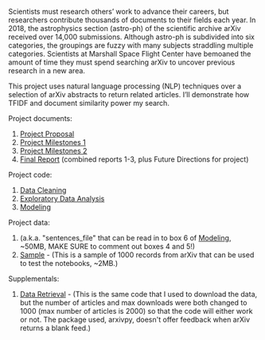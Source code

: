Scientists must research others’ work to advance their careers, but researchers contribute thousands of documents to their fields each year.  In 2018, the astrophysics section (astro-ph) of the scientific archive arXiv received over 14,000 submissions.  Although astro-ph is subdivided into six categories, the groupings are fuzzy with many subjects straddling multiple categories.  Scientists at Marshall Space Flight Center have bemoaned the amount of time they must spend searching arXiv to uncover previous research in a new area.

This project uses natural language processing (NLP) techniques over a selection of arXiv abstracts to return related articles.  I’ll demonstrate how TFIDF and document similarity power my search.


Project documents:
1.  <a href='https://github.com/OhThatMisty/astro_categories/blob/master/reports/C2%20Project%20Proposal.pdf'>Project Proposal</a>
2.  <a href='https://github.com/OhThatMisty/astro_categories/blob/master/reports/C2%20Milestones%201.pdf'>Project Milestones 1</a>
3.  <a href='https://github.com/OhThatMisty/astro_categories/blob/master/reports/C2%20Milestones%202.pdf'>Project Milestones 2</a>
4.  <a href='https://github.com/OhThatMisty/astro_categories/blob/master/reports/Final%20Report.pdf'>Final Report</a> (combined reports 1-3, plus Future Directions for project)

Project code:
1.  <a href='https://github.com/OhThatMisty/astro_categories/blob/master/notebooks/ArXiv_cleaning.ipynb'>Data Cleaning</a>
2.  <a href='https://github.com/OhThatMisty/astro_categories/blob/master/notebooks/ArXiv_EDA.ipynb'>Exploratory Data Analysis</a>
3.  <a href='https://github.com/OhThatMisty/astro_categories/blob/master/notebooks/ArXiv_modeling.ipynb'>Modeling</a>

Project data:
1.  <a href=''></a> (a.k.a. "sentences_file" that can be read in to box 6 of <a href='https://github.com/OhThatMisty/astro_categories/blob/master/notebooks/ArXiv_modeling.ipynb'>Modeling</a>, ~50MB, MAKE SURE to comment out boxes 4 and 5!)
2.  <a href='https://github.com/OhThatMisty/astro_categories/blob/master/data/astro_yourtestdata_1k.csv'>Sample</a> - (This is a sample of 1000 records from arXiv that can be used to test the notebooks, ~2MB.)

Supplementals:
1.  <a href='https://github.com/OhThatMisty/astro_categories/blob/master/notebooks/ArXiv_data_usertest.ipynb'>Data Retrieval</a> - (This is the same code that I used to download the data, but the number of articles and max downloads were both changed to 1000 (max number of articles is 2000) so that the code will either work or not.  The package used, arxivpy, doesn't offer feedback when arXiv returns a blank feed.)
